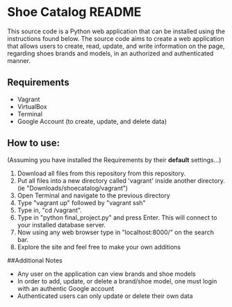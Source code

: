 # Shoe Catalog README
This source code is a Python web application that can be installed using the instructions found below. The source code aims to create a web application that allows users to create, read, update, and write information on the page, regarding shoes brands and models, in an authorized and authenticated manner.

## Requirements
* Vagrant
* VirtualBox
* Terminal
* Google Account (to create, update, and delete data) 

## How to use:
(Assuming you have installed the Requirements by their **default** settings...)
1. Download all files from this repository from this repository.
2. Put all files into a new directory called 'vagrant' inside another directory. (ie "Downloads/shoecatalog/vagrant")
4. Open Terminal and navigate to the previous directory
5. Type "vagrant up" followed by "vagrant ssh"
7. Type in, "cd /vagrant".
8. Type in "python final_project.py" and press Enter. This will connect to your installed database server.
9. Now using any web browser type in "localhost:8000/" on the search bar.
10. Explore the site and feel free to make your own additions

##Additional Notes
* Any user on the application can view brands and shoe models
* In order to add, update, or delete a brand/shoe model, one must login with an authentic Google account
* Authenticated users can only update or delete their own data
